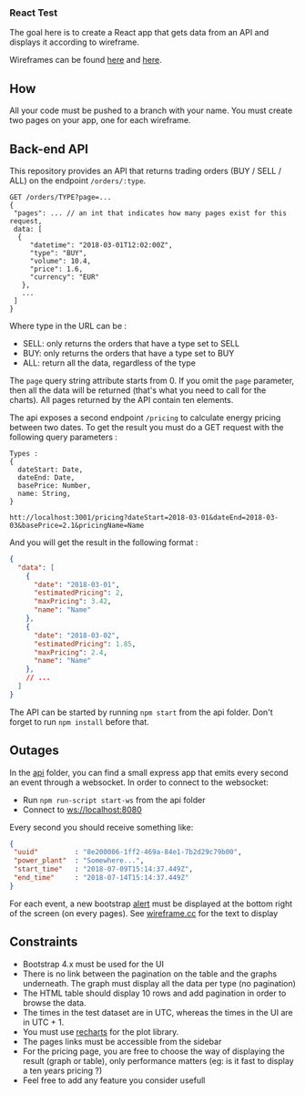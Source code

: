 ### React Test

The goal here is to create a React app that gets data from an API and displays it according to wireframe.

Wireframes can be found [here](https://wireframe.cc/uR5ws6) and [here](https://wireframe.cc/pro/pp/03c2675b7310060).

## How

All your code must be pushed to a branch with your name.
You must create two pages on your app, one for each wireframe.

## Back-end API

This repository provides an API that returns trading orders (BUY / SELL / ALL) on the endpoint `/orders/:type`.

```
GET /orders/TYPE?page=...
{
 "pages": ... // an int that indicates how many pages exist for this request,
 data: [
  {
     "datetime": "2018-03-01T12:02:00Z",
     "type": "BUY",
     "volume": 10.4,
     "price": 1.6,
     "currency": "EUR"
   },
   ...
 ]
}
```
Where type in the URL can be :
  * SELL: only returns the orders that have a type set to SELL
  * BUY: only returns the orders that have a type set to BUY
  * ALL: return all the data, regardless of the type

The `page` query string attribute starts from 0. If you omit the `page` parameter, then all the data will be returned (that's what you need to call for the charts).
All pages returned by the API contain ten elements.

The api exposes a second endpoint `/pricing` to calculate energy pricing between two dates.
To get the result you must do a GET request with the following query parameters :
```
Types :
{
  dateStart: Date,
  dateEnd: Date,
  basePrice: Number,
  name: String,
}
```
`htt://localhost:3001/pricing?dateStart=2018-03-01&dateEnd=2018-03-03&basePrice=2.1&pricingName=Name`

And you will get the result in the following format :
```json
{
  "data": [
    {
      "date": "2018-03-01",
      "estimatedPricing": 2,
      "maxPricing": 3.42,
      "name": "Name"
    },
    {
      "date": "2018-03-02",
      "estimatedPricing": 1.85,
      "maxPricing": 2.4,
      "name": "Name"
    },
    // ...
  ]
}
```

The API can be started by running `npm start` from the api folder.
Don't forget to run `npm install` before that.

## Outages

In the [api](api/) folder, you can find a small express app that emits every second an event through a websocket.
In order to connect to the websocket:
 * Run `npm run-script start-ws` from the api folder
 * Connect to [ws://localhost:8080](ws://localhost:8080)

Every second you should receive something like:

```json
{
 "uuid"         : "8e200006-1ff2-469a-84e1-7b2d29c79b00",
 "power_plant"  : "Somewhere...",
 "start_time"   : "2018-07-09T15:14:37.449Z",
 "end_time"     : "2018-07-14T15:14:37.449Z"
}
```
For each event, a new bootstrap [alert](https://getbootstrap.com/docs/4.0/components/alerts/) must be displayed at the bottom right of the screen (on every pages). See [wireframe.cc](https://wireframe.cc/uR5ws6) for the text to display

## Constraints

 - Bootstrap 4.x must be used for the UI
 - There is no link between the pagination on the table and the graphs underneath. The graph must display all the data per type (no pagination)
 - The HTML table should display 10 rows and add pagination in order to browse the data.
 - The times in the test dataset are in UTC, whereas the times in the UI are in UTC + 1.
 - You must use [recharts](http://recharts.org/en-US/api) for the plot library.
 - The pages links must be accessible from the sidebar
 - For the pricing page, you are free to choose the way of displaying the result (graph or table), only performance matters (eg: is it fast to display a ten years pricing ?)
 - Feel free to add any feature you consider usefull